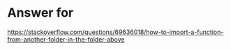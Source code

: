 # Answer for

https://stackoverflow.com/questions/69636018/how-to-import-a-function-from-another-folder-in-the-folder-above
